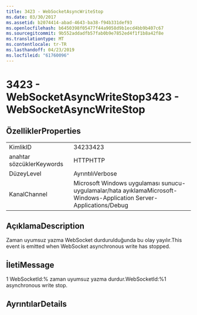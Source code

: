 ```yaml
---
title: 3423 - WebSocketAsyncWriteStop
ms.date: 03/30/2017
ms.assetid: b2074414-abad-4643-ba38-f94b331def93
ms.openlocfilehash: b6450398f05477f44a9058d9b1ecd4bb9b407c67
ms.sourcegitcommit: 9b552addadfb57fab0b9e7852ed4f1f1b8a42f8e
ms.translationtype: MT
ms.contentlocale: tr-TR
ms.lasthandoff: 04/23/2019
ms.locfileid: "61760096"
---
```

# <a name="3423---websocketasyncwritestop"></a><span data-ttu-id="31a0f-102">3423 - WebSocketAsyncWriteStop</span><span class="sxs-lookup"><span data-stu-id="31a0f-102">3423 - WebSocketAsyncWriteStop</span></span>
## <a name="properties"></a><span data-ttu-id="31a0f-103">Özellikler</span><span class="sxs-lookup"><span data-stu-id="31a0f-103">Properties</span></span>  
  
|||  
|-|-|  
|<span data-ttu-id="31a0f-104">Kimlik</span><span class="sxs-lookup"><span data-stu-id="31a0f-104">ID</span></span>|<span data-ttu-id="31a0f-105">3423</span><span class="sxs-lookup"><span data-stu-id="31a0f-105">3423</span></span>|  
|<span data-ttu-id="31a0f-106">anahtar sözcükler</span><span class="sxs-lookup"><span data-stu-id="31a0f-106">Keywords</span></span>|<span data-ttu-id="31a0f-107">HTTP</span><span class="sxs-lookup"><span data-stu-id="31a0f-107">HTTP</span></span>|  
|<span data-ttu-id="31a0f-108">Düzey</span><span class="sxs-lookup"><span data-stu-id="31a0f-108">Level</span></span>|<span data-ttu-id="31a0f-109">Ayrıntılı</span><span class="sxs-lookup"><span data-stu-id="31a0f-109">Verbose</span></span>|  
|<span data-ttu-id="31a0f-110">Kanal</span><span class="sxs-lookup"><span data-stu-id="31a0f-110">Channel</span></span>|<span data-ttu-id="31a0f-111">Microsoft Windows uygulaması sunucu-uygulamalar/hata ayıklama</span><span class="sxs-lookup"><span data-stu-id="31a0f-111">Microsoft-Windows-Application Server-Applications/Debug</span></span>|  
  
## <a name="description"></a><span data-ttu-id="31a0f-112">Açıklama</span><span class="sxs-lookup"><span data-stu-id="31a0f-112">Description</span></span>  
 <span data-ttu-id="31a0f-113">Zaman uyumsuz yazma WebSocket durdurulduğunda bu olay yayılır.</span><span class="sxs-lookup"><span data-stu-id="31a0f-113">This event is emitted when WebSocket asynchronous write has stopped.</span></span>  
  
## <a name="message"></a><span data-ttu-id="31a0f-114">İleti</span><span class="sxs-lookup"><span data-stu-id="31a0f-114">Message</span></span>  
 <span data-ttu-id="31a0f-115">1 WebSocketId:% zaman uyumsuz yazma durdur.</span><span class="sxs-lookup"><span data-stu-id="31a0f-115">WebSocketId:%1 asynchronous write stop.</span></span>  
  
## <a name="details"></a><span data-ttu-id="31a0f-116">Ayrıntılar</span><span class="sxs-lookup"><span data-stu-id="31a0f-116">Details</span></span>
